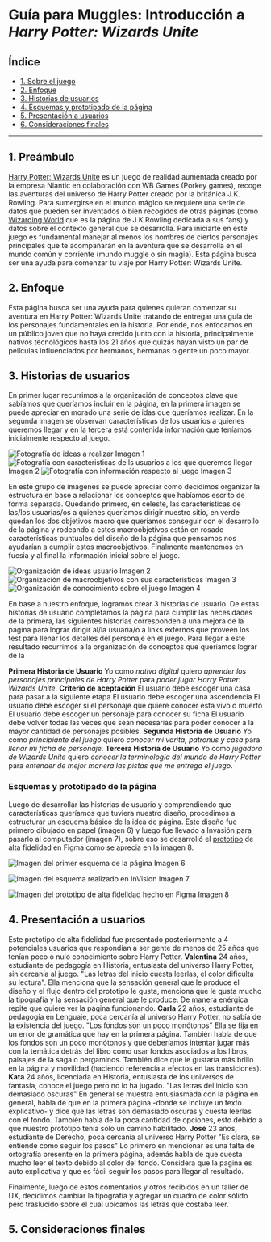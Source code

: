 # Guía para Muggles: Introducción a *Harry Potter: Wizards Unite* 

## Índice

* [1. Sobre el juego](#1-sobre-el-juego)
* [2. Enfoque](#2-enfoque)
* [3. Historias de usuarios](#3-historias-de-usuarios)
* [4. Esquemas y prototipado de la página](#4-esquema-y-prototipado-de-la-pagina)
* [5. Presentación a usuarios](#5-presentacion-a-usuarios)
* [6. Consideraciones finales](#6-consideraciones-finales)

***

## 1. Preámbulo
[Harry Potter: Wizards Unite](https://www.harrypotterwizardsunite.com/es/) es un juego de realidad 
aumentada creado por la empresa Niantic en colaboración con WB Games (Porkey games), recoge las 
aventuras del universo de Harry Potter creado por la británica J.K. Rowling. 
Para sumergirse en el mundo mágico se requiere una serie de datos que pueden ser inventados o bien
recogidos de otras páginas (como [Wizarding World](https://www.wizardingworld.com/) que es la página de J.K.Rowling dedicada a sus fans)
y datos sobre el contexto general que se desarrolla.
Para iniciarte en este juego es fundamental manejar al menos los nombres de ciertos personajes principales
que te acompañarán en la aventura que se desarrolla en el mundo común y corriente (mundo muggle o sin magia).
Esta página busca ser una ayuda para comenzar tu viaje por Harry Potter: Wizards Unite.

## 2. Enfoque

Esta página busca ser una ayuda para quienes quieran comenzar su aventura en Harry Potter: Wizards Unite
tratando de entregar una guía de los personajes fundamentales en la historia.
Por ende, nos enfocamos en un público joven que no haya crecido junto con la historia, principalmente nativos
tecnológicos hasta los 21 años que quizás hayan visto un par de películas influenciados por hermanos, hermanas o 
gente un poco mayor.


## 3. Historias de usuarios

En primer lugar recurrimos a la organización de conceptos clave que sabíamos que queríamos incluir en la página,
en la primera imagen se puede apreciar en morado una serie de idas que queríamos realizar. En la segunda imagen 
se observan características de los usuarios a quienes queremos llegar y en la tercera está contenida información
que teníamos inicialmente respecto al juego.

![Fotografía de ideas a realizar](https://i.imgur.com/orMj8AX.jpg)
Imagen 1
![Fotografía con caracteristicas de ls usuarios a los que queremos llegar](https://i.imgur.com/2lilwKL.jpg)
Imagen 2
![Fotografía con información respecto al juego](https://i.imgur.com/amXEc9g.jpg)
Imagen 3

En este grupo de imágenes se puede apreciar como decidimos organizar la estructura en base a relacionar los conceptos
que habíamos escrito de forma separada. Quedando primero, en celeste, las características de las/los usuarias/os a quienes queríamos
dirigir nuestro sitio, en verde quedan los dos objetivos macro que queríamos conseguir con el desarrollo de la página
y rodeando a estos macroobjetivos están en rosado características puntuales del diseño de la página que pensamos nos 
ayudarían a cumplir estos macroobjetivos. Finalmente mantenemos en fucsia y al final la información inicial sobre el juego.

![Organización de ideas usuario](https://i.imgur.com/s9mn1q9.jpg)
Imagen 2
![Organización de macroobjetivos con sus caracteristicas](https://i.imgur.com/qjVGg5p.jpg)
Imagen 3
![Organización de conocimiento sobre el juego](https://i.imgur.com/ix5R0Oa.jpg)
Imagen 4


En base a nuestro enfoque, logramos crear 3 historias de usuario. De estas historias de usuario completamos
la página para cumplir las necesidades de la primera, las siguientes historias corresponden a una mejora de la 
página para lograr dirigir al/la usuaria/o a links externos que proveen los test para llenar los detalles del 
personaje en el juego.
Para llegar a este resultado recurrimos a la organización de conceptos que queríamos lograr de la

  **Primera Historia de Usuario**
Yo como *nativa digital* quiero *aprender los personajes principales de Harry Potter* para *poder jugar
Harry Potter: Wizards Unite*.
      **Criterio de aceptación**
El usuario debe escoger una casa para pasar a la siguiente etapa
El usuario debe escoger una ascendencia 
El usuario debe escoger si el personaje que quiere conocer esta vivo o muerto
El usuario debe escoger un personaje para conocer su ficha 
El usuario debe volver todas las veces que sean necesarias para poder conocer a la mayor cantidad de personajes posibles.
  **Segunda Historia de Usuario**
Yo como *principiante del juego* quiero *conocer mi varita, patronus y casa* para *llenar mi ficha de personaje*.
  **Tercera Historia de Usuario**
Yo como *jugadora de Wizards Unite* quiero *conocer la terminología del mundo de Harry Potter* para *entender
de mejor manera las pistas que me entrega el juego*.



### Esquemas y prototipado de la página

Luego de desarrollar las historias de usuario y comprendiendo que características queríamos que tuviera nuestro
diseño, procedimos a estructurar un esquema básico de la idea de página. Este diseño fue primero dibujado en papel
(imagen 6) y luego fue llevado a Invasión para pasarlo al computador (imagen 7), sobre eso se desarrolló el [prototipo](https://www.figma.com/proto/POEjUUgCgfa2MaTLh3TzjS/Untitled?node-id=1%3A2&scaling=scale-down)
de alta fidelidad en Figma como se aprecia en la imagen 8. 

![Imagen del primer esquema de la página](https://i.imgur.com/eQvgDxa.jpg)
Imagen 6

![Imagen del esquema realizado en InVision](https://i.imgur.com/1UYhQRN.jpg)
Imagen 7

![Imagen del prototipo de alta fidelidad hecho en Figma](https://i.imgur.com/3LwpahL.jpg)
Imagen 8


## 4. Presentación a usuarios


Este prototipo de alta fidelidad fue presentado posteriormente a 4 potenciales usuarios que respondían a ser gente
de menos de 25 años que tenían poco o nulo conocimiento sobre Harry Potter.
      **Valentina**
        24 años, estudiante de pedagogía en Historia, entusiasta del universo Harry Potter, sin cercanía al juego.
        "Las letras del inicio cuesta leerlas, el color dificulta su lectura". 
       Ella menciona que la sensación general que le produce el diseño y el flujo dentro del prototipo le gusta,
       menciona que le gusta mucho la tipografía y la sensación general que le produce. De manera enérgica repite
       que quiere ver la página funcionando.
        **Carla**
        22 años, estudiante de pedagogía en Lenguaje, poca cercanía al universo Harry Potter, no sabía de la existencia del juego.
        "Los fondos son un poco monótonos"
       Ella se fija en un error de gramática que hay en la primera página. También habla de que los fondos son un poco
       monótonos y que deberíamos intentar jugar más con la temática detrás del libro como usar fondos asociados a los
       libros, paisajes de la saga o pergaminos. También dice que le gustaría más brillo en la página y movilidad (haciendo
       referencia a efectos en las transiciones).
       **Kata**
        24 años, licenciada en Historia, entusiasta de los universos de fantasía, conoce el juego pero no lo ha jugado.
        "Las letras del inicio son demasiado oscuras"
       En general se muestra entusiasmada con la página en general, habla de que en la primera página -donde se incluye un
       texto explicativo- y dice que las letras son demasiado oscuras y cuesta leerlas con el fondo. También habla de la
       poca cantidad de opciones, esto debido a que nuestro prototipo tenía solo un camino habilitado.
       **José**
        23 años, estudiante de Derecho, poca cercanía al universo Harry Potter
        "Es clara, se entiende como seguir los pasos"
       Lo primero en mencionar es una falta de ortografía presente en la primera página, además habla de que cuesta mucho
       leer el texto debido al color del fondo. Considera que la pagina es auto explicativa y que es fácil seguir los pasos
       para llegar al resultado. 

Finalmente, luego de estos comentarios y otros recibidos en un taller de UX, decidimos cambiar la tipografía y agregar un 
cuadro de color sólido pero traslucido sobre el cual ubicamos las letras que costaba leer.


## 5. Consideraciones finales

